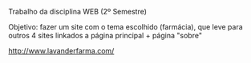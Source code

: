 Trabalho da disciplina WEB (2º Semestre)

Objetivo: fazer um site com o tema escolhido (farmácia), que leve para outros 4 sites linkados a página principal + página "sobre"

http://www.lavanderfarma.com/
